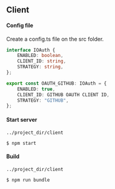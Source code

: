 ## Client

#### Config file

Create a config.ts file on the src folder.

```ts
interface IOAuth {
    ENABLED: boolean,
    CLIENT_ID: string,
    STRATEGY: string,
};

export const OAUTH_GITHUB: IOAuth = {
    ENABLED: true,
    CLIENT_ID: GITHUB OAUTH CLIENT ID,
    STRATEGY: "GITHUB",
};
```

#### Start server

```
../project_dir/client

$ npm start
```

#### Build

```
../project_dir/client

$ npm run bundle
```
